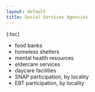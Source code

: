 ```yaml
---
layout: default
title: Social Services Agencies
---
```


{:toc}

* food banks
* homeless shelters
* mental health resources
* eldercare services
* daycare facilities
* SNAP participation, by locality
* EBT participation, by locality
